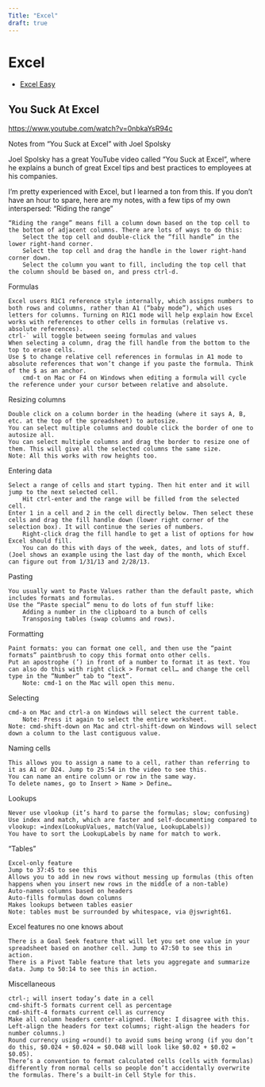 ```yaml
---
Title: "Excel"
draft: true
---
```


# Excel

- [Excel Easy](https://www.excel-easy.com/)

## You Suck At Excel

https://www.youtube.com/watch?v=0nbkaYsR94c

Notes from “You Suck at Excel” with Joel Spolsky

Joel Spolsky has a great YouTube video called “You Suck at Excel”, where he explains a bunch of great Excel tips and best practices to employees at his companies.

I’m pretty experienced with Excel, but I learned a ton from this. If you don’t have an hour to spare, here are my notes, with a few tips of my own interspersed:
“Riding the range”

    “Riding the range” means fill a column down based on the top cell to the bottom of adjacent columns. There are lots of ways to do this:
        Select the top cell and double-click the “fill handle” in the lower right-hand corner.
        Select the top cell and drag the handle in the lower right-hand corner down.
        Select the column you want to fill, including the top cell that the column should be based on, and press ctrl-d.

Formulas

    Excel users R1C1 reference style internally, which assigns numbers to both rows and columns, rather than A1 (“baby mode”), which uses letters for columns. Turning on R1C1 mode will help explain how Excel works with references to other cells in formulas (relative vs. absolute references).
    ctrl-` will toggle between seeing formulas and values
    When selecting a column, drag the fill handle from the bottom to the top to erase cells.
    Use $ to change relative cell references in formulas in A1 mode to absolute references that won’t change if you paste the formula. Think of the $ as an anchor.
        cmd-t on Mac or F4 on Windows when editing a formula will cycle the reference under your cursor between relative and absolute.

Resizing columns

    Double click on a column border in the heading (where it says A, B, etc. at the top of the spreadsheet) to autosize.
    You can select multiple columns and double click the border of one to autosize all.
    You can select multiple columns and drag the border to resize one of them. This will give all the selected columns the same size.
    Note: All this works with row heights too.

Entering data

    Select a range of cells and start typing. Then hit enter and it will jump to the next selected cell.
        Hit ctrl-enter and the range will be filled from the selected cell.
    Enter 1 in a cell and 2 in the cell directly below. Then select these cells and drag the fill handle down (lower right corner of the selection box). It will continue the series of numbers.
        Right-click drag the fill handle to get a list of options for how Excel should fill.
        You can do this with days of the week, dates, and lots of stuff. (Joel shows an example using the last day of the month, which Excel can figure out from 1/31/13 and 2/28/13.

Pasting

    You usually want to Paste Values rather than the default paste, which includes formats and formulas.
    Use the “Paste special” menu to do lots of fun stuff like:
        Adding a number in the clipboard to a bunch of cells
        Transposing tables (swap columns and rows).

Formatting

    Paint formats: you can format one cell, and then use the “paint formats” paintbrush to copy this format onto other cells.
    Put an apostrophe (’) in front of a number to format it as text. You can also do this with right click > Format cell… and change the cell type in the “Number” tab to “text”.
        Note: cmd-1 on the Mac will open this menu.

Selecting

    cmd-a on Mac and ctrl-a on Windows will select the current table.
        Note: Press it again to select the entire worksheet.
    Note: cmd-shift-down on Mac and ctrl-shift-down on Windows will select down a column to the last contiguous value.

Naming cells

    This allows you to assign a name to a cell, rather than referring to it as A1 or D24. Jump to 25:54 in the video to see this.
    You can name an entire column or row in the same way.
    To delete names, go to Insert > Name > Define…

Lookups

    Never use vlookup (it’s hard to parse the formulas; slow; confusing)
    Use index and match, which are faster and self-documenting compared to vlookup: =index(LookupValues, match(Value, LookupLabels))
    You have to sort the LookupLabels by name for match to work.

“Tables”

    Excel-only feature
    Jump to 37:45 to see this
    Allows you to add in new rows without messing up formulas (this often happens when you insert new rows in the middle of a non-table)
    Auto-names columns based on headers
    Auto-fills formulas down columns
    Makes lookups between tables easier
    Note: tables must be surrounded by whitespace, via @jswright61.

Excel features no one knows about

    There is a Goal Seek feature that will let you set one value in your spreadsheet based on another cell. Jump to 47:50 to see this in action.
    There is a Pivot Table feature that lets you aggregate and summarize data. Jump to 50:14 to see this in action.

Miscellaneous

    ctrl-; will insert today’s date in a cell
    cmd-shift-5 formats current cell as percentage
    cmd-shift-4 formats current cell as currency
    Make all column headers center-aligned. (Note: I disagree with this. Left-align the headers for text columns; right-align the headers for number columns.)
    Round currency using =round() to avoid sums being wrong (if you don’t do this, $0.024 + $0.024 = $0.048 will look like $0.02 + $0.02 = $0.05).
    There’s a convention to format calculated cells (cells with formulas) differently from normal cells so people don’t accidentally overwrite the formulas. There’s a built-in Cell Style for this.
